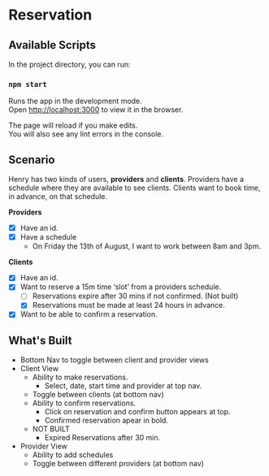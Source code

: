 # Reservation

## Available Scripts

In the project directory, you can run:

### `npm start`

Runs the app in the development mode.\
Open [http://localhost:3000](http://localhost:3000) to view it in the browser.

The page will reload if you make edits.\
You will also see any lint errors in the console.

## Scenario

Henry has two kinds of users, **providers** and **clients**. Providers have a schedule where they are available to see clients. Clients want to book time, in advance, on that schedule.

**Providers**

- [x] Have an id.
- [x] Have a schedule
  - On Friday the 13th of August, I want to work between 8am and 3pm.

**Clients**

- [x] Have an id.
- [x] Want to reserve a 15m time ‘slot’ from a providers schedule.
  - [ ] Reservations expire after 30 mins if not confirmed. (Not built)
  - [x] Reservations must be made at least 24 hours in advance.
- [x] Want to be able to confirm a reservation.

## What's Built
- Bottom Nav to toggle between client and provider views
- Client View
	- Ability to make reservations.
		- Select, date, start time and provider at top nav.
	- Toggle between clients (at bottom nav) 
	- Ability to confirm reservations.
		- Click on reservation and confirm button appears at top.
		- Confirmed reservation apear in bold.
	- NOT BUILT
		- Expired Reservations after 30 min.	
- Provider View
	- Ability to add schedules
	- Toggle between different providers (at bottom nav) 
